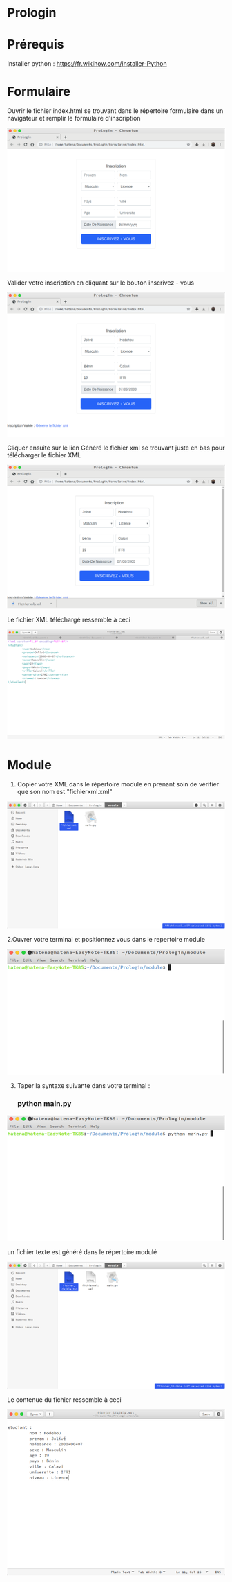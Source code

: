 # Prologin
# Prérequis
Installer python :
        https://fr.wikihow.com/installer-Python
# Formulaire
Ouvrir le fichier index.html se trouvant dans le répertoire formulaire dans un navigateur et remplir le formulaire d'inscription

![Image vide formulaire](/img/1.png)

Valider votre inscription en cliquant sur le bouton inscrivez - vous

![formulaire rempli ](/img/2.png)

Cliquer ensuite sur le lien Généré le fichier xml se trouvant juste en bas pour télécharger le fichier XML

![formulaire rempli ](/img/3.png)

Le fichier XML téléchargé ressemble à ceci

![formulaire rempli ](/img/4.png)

# Module 
1. Copier votre XML dans le répertoire module en prenant soin de vérifier que son nom est "fichierxml.xml"

![fichier xml ](/img/5.png)

2.Ouvrer votre terminal et positionnez vous dans le repertoire module

![terminal ](/img/6.png)

3. Taper la syntaxe suivante dans votre terminal : 
	### python main.py
      
 ![syntaxe ](/img/7.png)
 
 un fichier texte est généré dans le répertoire modulé
 
 ![fichier lisible ](/img/8.png)
 
 Le contenue du fichier ressemble à ceci
 
  ![fichier lisible ](/img/9.png)
